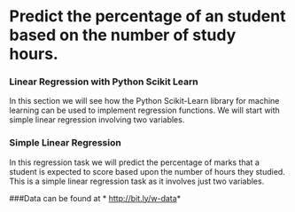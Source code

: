 # Predict the percentage of an student based on the number of study hours.

### **Linear Regression with Python Scikit Learn**
In this section we will see how the Python Scikit-Learn library for machine learning can be used to implement regression functions. We will start with simple linear regression involving two variables.

### **Simple Linear Regression**
In this regression task we will predict the percentage of marks that a student is expected to score based upon the number of hours they studied. This is a simple linear regression task as it involves just two variables.

###Data can be found at * http://bit.ly/w-data*
